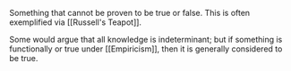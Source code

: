 Something that cannot be proven to be true or false. This is often exemplified via [[Russell's Teapot]]. 

Some would argue that all knowledge is indeterminant; but if something is functionally or true under [[Empiricism]], then it is generally considered to be true.  
